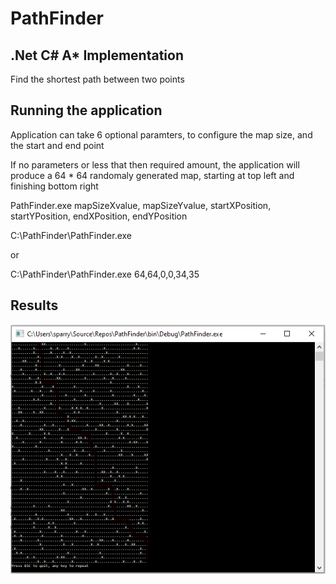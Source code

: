 # PathFinder
## .Net C# A* Implementation

Find the shortest path between two points

## Running the application

Application can take 6 optional paramters, to configure the map size, and the start and end point

If no parameters or less that then required amount, the application will produce a 64 * 64 randomaly generated map, starting at top left and finishing bottom right

PathFinder.exe mapSizeXvalue, mapSizeYvalue, startXPosition, startYPosition, endXPosition, endYPosition

C:\PathFinder\PathFinder.exe 

or

C:\PathFinder\PathFinder.exe 64,64,0,0,34,35 

## Results

![image info](./results.png)